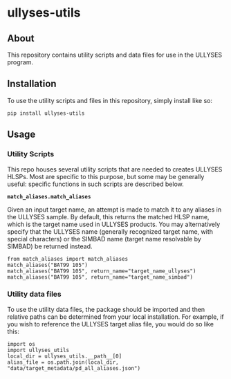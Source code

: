 # ullyses-utils

## About

This repository contains utility scripts and data files for use in the ULLYSES program.

## Installation

To use the utility scripts and files in this repository, simply install like so:
```
pip install ullyses-utils
```
## Usage

### Utility Scripts
This repo houses several utility scripts that are needed to creates ULLYSES HLSPs. Most are specific to this purpose, but some may be generally useful: specific functions in such scripts are described below.

**`match_aliases.match_aliases`**

Given an input target name, an attempt is made to match it to any aliases in the ULLYSES sample.
By default, this returns the matched HLSP name, which is the target name used in ULLYSES products. You may alternatively specify that the ULLYSES name (generally recognized target name, with special characters) or the SIMBAD name (target name resolvable by SIMBAD) be returned instead.

```
from match_aliases import match_aliases
match_aliases("BAT99 105")
match_aliases("BAT99 105", return_name="target_name_ullyses")
match_aliases("BAT99 105", return_name="target_name_simbad")
```

### Utility data files

To use the utility data files, the package should be imported and then relative paths can be determined from your local installation.
For example, if you wish to reference the ULLYSES target alias file, you would do so like this:
```
import os
import ullyses_utils
local_dir = ullyses_utils.__path__[0]
alias_file = os.path.join(local_dir, "data/target_metadata/pd_all_aliases.json")
```
